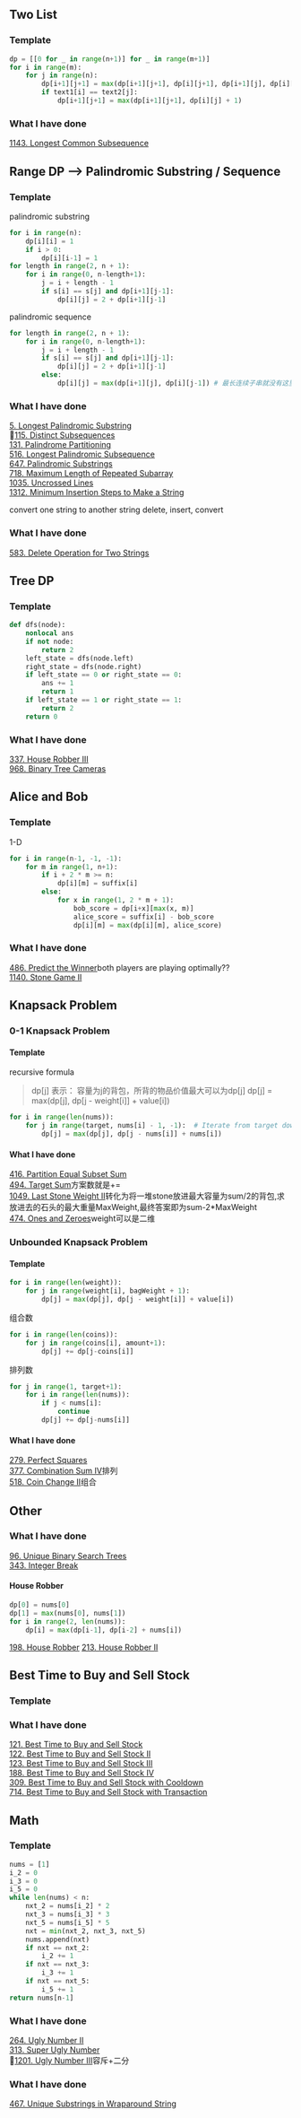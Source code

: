 ## Two List
### Template
``` python 
dp = [[0 for _ in range(n+1)] for _ in range(m+1)]
for i in range(m):
    for j in range(n):
        dp[i+1][j+1] = max(dp[i+1][j+1], dp[i][j+1], dp[i+1][j], dp[i][j])
        if text1[i] == text2[j]:
            dp[i+1][j+1] = max(dp[i+1][j+1], dp[i][j] + 1)
```
### What I have done
[1143. Longest Common Subsequence](https://leetcode.com/problems/longest-common-subsequence/description/)

## Range DP --> Palindromic Substring / Sequence
### Template

palindromic substring
``` python
for i in range(n):
    dp[i][i] = 1
    if i > 0:
        dp[i][i-1] = 1
for length in range(2, n + 1):
    for i in range(0, n-length+1):
        j = i + length - 1
        if s[i] == s[j] and dp[i+1][j-1]:
            dp[i][j] = 2 + dp[i+1][j-1]
```
palindromic sequence
``` python
for length in range(2, n + 1):
    for i in range(0, n-length+1):
        j = i + length - 1
        if s[i] == s[j] and dp[i+1][j-1]:
            dp[i][j] = 2 + dp[i+1][j-1]
        else:
            dp[i][j] = max(dp[i+1][j], dp[i][j-1]) # 最长连续子串就没有这里
```
### What I have done
[5. Longest Palindromic Substring](https://leetcode.com/problems/longest-palindromic-substring/description/)  
🌟[115. Distinct Subsequences](https://leetcode.com/problems/distinct-subsequences/description/)  
[131. Palindrome Partitioning](https://leetcode.com/problems/palindrome-partitioning/description/)  
[516. Longest Palindromic Subsequence](https://leetcode.com/problems/longest-palindromic-subsequence/description/)  
[647. Palindromic Substrings](https://leetcode.com/problems/palindromic-substrings/description/)  
[718. Maximum Length of Repeated Subarray](https://leetcode.com/problems/maximum-length-of-repeated-subarray/description/)  
[1035. Uncrossed Lines](https://leetcode.com/problems/uncrossed-lines/description/)  
[1312. Minimum Insertion Steps to Make a String](https://leetcode.com/problems/minimum-insertion-steps-to-make-a-string-palindrome/description/)

convert one string to another string
delete, insert, convert
### What I have done
[583. Delete Operation for Two Strings](https://leetcode.com/problems/delete-operation-for-two-strings/description/)


## Tree DP
### Template
``` python
def dfs(node):
    nonlocal ans
    if not node:
        return 2
    left_state = dfs(node.left)
    right_state = dfs(node.right)
    if left_state == 0 or right_state == 0:
        ans += 1
        return 1
    if left_state == 1 or right_state == 1:
        return 2
    return 0
```

### What I have done
[337. House Robber III](https://leetcode.com/problems/house-robber-iii/description/)  
[968. Binary Tree Cameras](https://leetcode.com/problems/binary-tree-cameras/description/)

## Alice and Bob
### Template
1-D
``` python 
for i in range(n-1, -1, -1):
    for m in range(1, n+1):
        if i + 2 * m >= n:
            dp[i][m] = suffix[i]
        else:
            for x in range(1, 2 * m + 1):
                bob_score = dp[i+x][max(x, m)]
                alice_score = suffix[i] - bob_score
                dp[i][m] = max(dp[i][m], alice_score)
```
### What I have done
[486. Predict the Winner](https://leetcode.com/problems/predict-the-winner/description/)both players are playing optimally??  
[1140. Stone Game II](https://leetcode.com/problems/stone-game-ii/)  

## Knapsack Problem
### 0-1 Knapsack Problem
#### Template
recursive formula 
> dp[j] 表示： 容量为j的背包，所背的物品价值最大可以为dp[j]
> dp[j] = max(dp[j], dp[j - weight[i]] + value[i])
``` python
for i in range(len(nums)):
    for j in range(target, nums[i] - 1, -1):  # Iterate from target down to nums[i]
        dp[j] = max(dp[j], dp[j - nums[i]] + nums[i])
```

#### What I have done
[416. Partition Equal Subset Sum](https://leetcode.com/problems/partition-equal-subset-sum/description/)  
[494. Target Sum](https://leetcode.com/problems/target-sum/description/)方案数就是+=  
[1049. Last Stone Weight II](https://leetcode.com/problems/last-stone-weight-ii/description/)转化为将一堆stone放进最大容量为sum/2的背包,求放进去的石头的最大重量MaxWeight,最终答案即为sum-2*MaxWeight  
[474. Ones and Zeroes](https://leetcode.com/problems/ones-and-zeroes/description/)weight可以是二维  

### Unbounded Knapsack Problem
#### Template
``` python
for i in range(len(weight)):
    for j in range(weight[i], bagWeight + 1): 
        dp[j] = max(dp[j], dp[j - weight[i]] + value[i])
```
组合数
``` python
for i in range(len(coins)):
    for j in range(coins[i], amount+1):
        dp[j] += dp[j-coins[i]]
```
排列数
``` python
for j in range(1, target+1):
    for i in range(len(nums)):
        if j < nums[i]:
            continue
        dp[j] += dp[j-nums[i]]
```
#### What I have done
[279. Perfect Squares](https://leetcode.com/problems/perfect-squares/description/)  
[377. Combination Sum IV](https://leetcode.com/problems/combination-sum-iv/description/)排列  
[518. Coin Change II](https://leetcode.com/problems/coin-change-ii/description/)组合  


## Other
### What I have done
[96. Unique Binary Search Trees](https://leetcode.com/problems/unique-binary-search-trees/description/)  
[343. Integer Break](https://leetcode.com/problems/integer-break/description/)
#### House Robber
``` python
dp[0] = nums[0]
dp[1] = max(nums[0], nums[1])
for i in range(2, len(nums)):
    dp[i] = max(dp[i-1], dp[i-2] + nums[i])
```
[198. House Robber](https://leetcode.com/problems/house-robber/description/)
[213. House Robber II](https://leetcode.com/problems/house-robber-ii/description/)

## Best Time to Buy and Sell Stock
### Template
### What I have done
[121. Best Time to Buy and Sell Stock](https://leetcode.com/problems/best-time-to-buy-and-sell-stock/description/)  
[122. Best Time to Buy and Sell Stock II](https://leetcode.com/problems/best-time-to-buy-and-sell-stock-ii/description/)  
[123. Best Time to Buy and Sell Stock III](https://leetcode.com/problems/best-time-to-buy-and-sell-stock-iii/description/)  
[188. Best Time to Buy and Sell Stock IV](https://leetcode.com/problems/best-time-to-buy-and-sell-stock-iv/description/)    
[309. Best Time to Buy and Sell Stock with Cooldown](https://leetcode.com/problems/best-time-to-buy-and-sell-stock-with-cooldown/description/)  
[714. Best Time to Buy and Sell Stock with Transaction](https://leetcode.com/problems/best-time-to-buy-and-sell-stock-with-transaction-fee/description/)

## Math
### Template
``` python
nums = [1]
i_2 = 0
i_3 = 0
i_5 = 0
while len(nums) < n:
    nxt_2 = nums[i_2] * 2
    nxt_3 = nums[i_3] * 3
    nxt_5 = nums[i_5] * 5
    nxt = min(nxt_2, nxt_3, nxt_5)
    nums.append(nxt)
    if nxt == nxt_2:
        i_2 += 1
    if nxt == nxt_3:
        i_3 += 1
    if nxt == nxt_5:
        i_5 += 1
return nums[n-1]
```
### What I have done
[264. Ugly Number II](https://leetcode.com/problems/ugly-number-ii/description/)  
[313. Super Ugly Number](https://leetcode.com/problems/super-ugly-number/description/)  
🌟[1201. Ugly Number III](https://leetcode.com/problems/ugly-number-iii/description/)容斥+二分  

### What I have done
[467. Unique Substrings in Wraparound String](https://leetcode.com/problems/unique-substrings-in-wraparound-string/description/)  